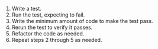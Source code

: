 1. Write a test.
2. Run the test, expecting to fail.
3. Write the minimum amount of code to make the test pass.
4. Rerun the test to verify it passes.
5. Refactor the code as needed.
6. Repeat steps 2 through 5 as needed.
